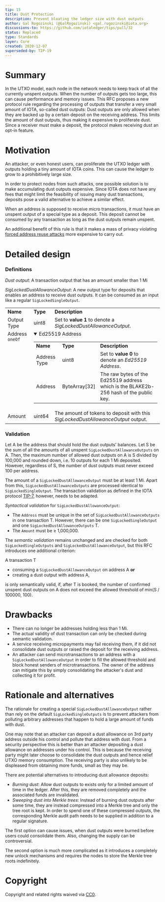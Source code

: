 ```yaml
---
tip: 15
title: Dust Protection
description: Prevent bloating the ledger size with dust outputs
author: Gal Rogozinski (@GalRogozinski) <gal.rogozinski@iota.org>
discussions-to: https://github.com/iotaledger/tips/pull/32
status: Replaced
type: Standards
layer: Core
created: 2020-12-07
superseded-by: TIP-19
---
```


# Summary

In the UTXO model, each node in the network needs to keep track of all the currently unspent outputs. When the number of outputs gets too large, this can cause performance and memory issues.
This RFC proposes a new protocol rule regarding the processing of outputs that transfer a very small amount of IOTA, so-called dust outputs: Dust outputs are only allowed when they are backed up by a certain deposit on the receiving address. This limits the amount of dust outputs, thus making it expensive to proliferate dust. Since a receiver must make a deposit, the protocol makes receiving dust an opt-in feature.

# Motivation

An attacker, or even honest users, can proliferate the UTXO ledger with outputs holding a tiny amount of IOTA coins. This can cause the ledger to grow to a prohibitively large size. 

In order to protect nodes from such attacks, one possible solution is to make accumulating dust outputs expensive. Since IOTA does not have any fees that might limit the feasibility of issuing many dust transactions, deposits pose a valid alternative to achieve a similar effect.

When an address is supposed to receive micro transactions, it must have an unspent output of a special type as a deposit. This deposit cannot be consumed by any transaction as long as the dust outputs remain unspent.

An additional benefit of this rule is that it makes a mass of privacy violating [forced address reuse attacks](https://en.bitcoin.it/wiki/Privacy#Forced_address_reuse) more expensive to carry out.


# Detailed design

### Definitions

*Dust output*: A transaction output that has an amount smaller than 1 Mi

*SigLockedDustAllowanceOutput*: A new output type for deposits that enables an address to receive dust outputs. It can be consumed as an input like a regular `SigLockedSingleOutput`.

<table>
  <tr>
    <td><b>Name</b></td>
    <td><b>Type</b></td>
    <td><b>Description</b></td>
  </tr>
  <tr>
    <td>Output Type</td>
    <td>uint8</td>
    <td>
      Set to <strong>value 1</strong> to denote a <i>SigLockedDustAllowanceOutput</i>.
    </td>
  </tr>
  <tr>
    <td valign="top">Address <code>oneOf</code></td>
    <td colspan="2">
      <details open="true">
        <summary>Ed25519 Address</summary>
        <table>
          <tr>
            <td><b>Name</b></td>
            <td><b>Type</b></td>
            <td><b>Description</b></td>
          </tr>
          <tr>
            <td>Address Type</td>
            <td>uint8</td>
            <td>
              Set to <strong>value 0</strong> to denote an <i>Ed25519 Address</i>.
            </td>
          </tr>
          <tr>
            <td>Address</td>
            <td>ByteArray[32]</td>
            <td>The raw bytes of the Ed25519 address which is the BLAKE2b-256 hash of the public key.</td>
          </tr>
        </table>
      </details>
    </td>
  </tr>
  <tr>
    <td>Amount</td>
    <td>uint64</td>
    <td>The amount of tokens to deposit with this <i>SigLockedDustAllowanceOutput</i> output.</td>
  </tr>
</table>


### Validation

Let A be the address that should hold the dust outputs' balances. Let S be the sum of all the amounts of all unspent `SigLockedDustAllowanceOutputs` on A. Then, the maximum number of allowed dust outputs on A is S divided by 100,000 and rounded down, i.e. 10 outputs for each 1 Mi deposited.
However, regardless of S, the number of dust outputs must never exceed 100 per address.

The amount of a `SigLockedDustAllowanceOutput` must be at least 1 Mi. Apart from this, `SigLockedDustAllowanceOutputs` are processed identical to `SigLockedSingleOutput`. The transaction validation as defined in the IOTA protocol [TIP-7](../TIP-0007/tip-0007.md), however, needs to be adapted.

_Syntactical validation_ for `SigLockedDustAllowanceOutput`:
- The `Address` must be unique in the set of `SigLockedDustAllowanceOutputs` in one transaction T. However, there can be one `SigLockedSingleOutput` and one `SigLockedDustAllowanceOutputs` T.
- The `Amount` must be ≥ 1,000,000.

The _semantic validation_ remains unchanged and are checked for both `SigLockedSingleOutputs` and `SigLockedDustAllowanceOutput`, but this RFC introduces one additional criterion:

A transaction T
  - consuming a `SigLockedDustAllowanceOutput` on address A **or**
  - creating a dust output with address A,

is only semantically valid, if, after T is booked, the number of confirmed unspent dust outputs on A does not exceed the allowed threshold of min(S / 100000, 100).

# Drawbacks

- There can no longer be addresses holding less than 1 Mi.
- The actual validity of dust transaction can only be checked during semantic validation.
- A service receiving micropayments may fail receiving them, if it did not consolidate dust outputs or raised the deposit for the receiving address.
- An attacker can send microtransactions to an address with a `SigLockedDustAllowanceOutput` in order to fill the allowed threshold and block honest senders of microtransactions. The owner of the address can mitigate this by simply consolidating the attacker's dust and collecting it for profit.

# Rationale and alternatives

The rationale for creating a special `SigLockedDustAllowanceOutput` rather than rely on the default `SigLockedSingleOutputs` is to prevent attackers from polluting arbitrary addresses that happen to hold
a large amount of funds with dust.

One may note that an attacker can deposit a dust allowance on 3rd party address outside his control and pollute that address with dust.
From a security perspective this is better than an attacker depositing a dust allowance on addresses under his control.
This is because the receiving party might later choose to consolidate the dust outputs and hence relief UTXO memory consumption.
The receiving party is also unlikely to be displeased from obtaining more funds, small as they may be.

There are potential alternatives to introducing dust allowance deposits:

- *Burning dust*: Allow dust outputs to exists only for a limited amount of time in the ledger. After this, they are removed completely and the associated funds are invalidated.
- *Sweeping dust into Merkle trees*: Instead of burning dust outputs after some time, they are instead compressed into a Merkle tree and only the tree root is kept. In order to spend one of these compressed outputs, the corresponding Merkle audit path needs to be supplied in addition to a regular signature.

The first option can cause issues, when dust outputs were burned before users could consolidate them. Also, changing the supply can be controversial.

The second option is much more complicated as it introduces a completely new unlock mechanisms and requires the nodes to store the Merkle tree roots indefinitely.

# Copyright

Copyright and related rights waived via [CC0](https://creativecommons.org/publicdomain/zero/1.0/).
